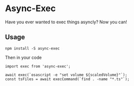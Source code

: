 # Async-Exec

Have you ever wanted to exec things asyncly? Now you can!

## Usage

`npm install -S async-exec`

Then in your code

    import exec from 'async-exec';
    
    await exec(`osascript -e "set volume ${scaledVolume}"`);
    const tsFiles = await execCommand(`find . -name "*.ts"`);
    
